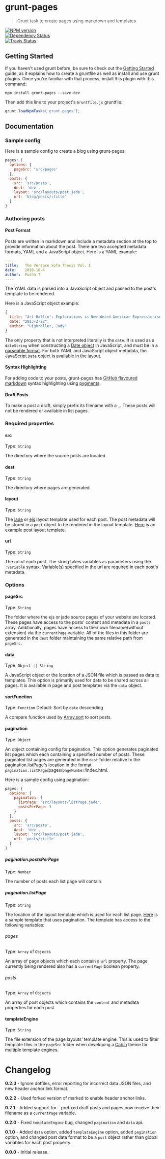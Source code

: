 # grunt-pages
> Grunt task to create pages using markdown and templates

[![NPM version](https://badge.fury.io/js/grunt-pages.png)](http://badge.fury.io/js/grunt-pages)  
[![Dependency Status](https://gemnasium.com/ChrisWren/grunt-pages.png)](https://gemnasium.com/ChrisWren/grunt-pages)   
[![Travis Status](https://travis-ci.org/ChrisWren/grunt-pages.png?branch=master)](https://travis-ci.org/ChrisWren/grunt-pages)

## Getting Started
If you haven't used grunt before, be sure to check out the [Getting Started](http://gruntjs.com/getting-started) guide, as it explains how to create a gruntfile as well as install and use grunt plugins. Once you're familiar with that process, install this plugin with this command:
```shell
npm install grunt-pages --save-dev
```

Then add this line to your project's `Gruntfile.js` gruntfile:

```javascript
grunt.loadNpmTasks('grunt-pages');
```

## Documentation
### Sample config
Here is a sample config to create a blog using grunt-pages:
```js
pages: {
  options: {
    pageSrc: 'src/pages'
  },
  posts: {
    src: 'src/posts',
    dest: 'dev',
    layout: 'src/layouts/post.jade',
    url: 'blog/posts/:title' 
  }
}
```
### Authoring posts

#### Post Format
Posts are written in markdown and include a metadata section at the top to provide information about the post. There are two accepted metadata formats, YAML and a JavaScript object. Here is a YAML example:
```yaml
----
title:   The Versace Sofa Thesis Vol. I
date:    2010-10-4
author:  Pusha T
----
```
The YAML data is parsed into a JavaScript object and passed to the post's template to be rendered.

Here is a JavaScript object example:
```js
{
  title: "Art Ballin': Explorations in New-Weird-American Expressionism",
  date: "2013-2-22",
  author: "Highroller, Jody"
}
```
The only property that is not interpreted literally is the `date`. It is used as a `dateString` when constructing a [Date object](https://developer.mozilla.org/en-US/docs/JavaScript/Reference/Global_Objects/Date) in JavaScript, and must be in a [parseable format](https://developer.mozilla.org/en-US/docs/JavaScript/Reference/Global_Objects/Date/parse). For both YAML and JavaScript object metadata, the JavaScript `Date` object is available in the layout.

#### Syntax Highlighting
For adding code to your posts, grunt-pages has [GitHub flavoured markdown](https://help.github.com/articles/github-flavored-markdown) syntax highlighting using [pygments](http://pygments.org/).

#### Draft Posts
To make a post a draft, simply prefix its filename with a `_`. These posts will not be rendered or available in list pages.

### Required properties
#### src
Type: `String`

The directory where the source posts are located.

#### dest
Type: `String`

The directory where pages are generated. 

#### layout
Type: `String`

The [jade](https://github.com/visionmedia/jade) or [ejs](https://github.com/visionmedia/ejs) layout template used for each post. The post metadata will be stored in a `post` object to be rendered in the layout template. [Here](https://github.com/ChrisWren/grunt-pages/blob/master/test/fixtures/jade/layouts/post.jade) is an example post layout template.

#### url
Type: `String`

The url of each post. The string takes variables as parameters using the `:variable` syntax. Variable(s) specified in the url are required in each post's metadata.

### Options

#### pageSrc
Type: `String`

The folder where the ejs or jade source pages of your website are located. These pages have access to the posts' content and metadata in a `posts` array. Additionally, pages have access to their own filename(without extension) via the `currentPage` variable. All of the files in this folder are generated in the `dest` folder maintaining the same relative path from `pageSrc`.

#### data
Type: `Object || String`

A JavaScript object or the location of a JSON file which is passed as data to templates. This option is primarily used for data to be shared across all pages. It is available in page and post templates via the `data` object.

#### sortFunction
Type: `Function` Default: Sort by `date` descending

A compare function used by [Array.sort](https://developer.mozilla.org/en-US/docs/Web/JavaScript/Reference/Global_Objects/Array/sort) to sort posts. 

#### pagination
Type: `Object`

An object containing config for pagination. This option generates paginated list pages which each containing a specified number of posts. These paginated list pages are generated in the `dest` folder relative to the pagination.listPage's location in the format `pagination.listPage`/pages/`pageNumber`/index.html.

Here is a sample config using pagination:

```js
pages: {
  options: {
    pagination: {
      listPage: 'src/layouts/listPage.jade',
      postsPerPage: 3
    }
  },
  posts: {
    src: 'src/posts',
    dest: 'dev',
    layout: 'src/layouts/post.jade',
    url: 'posts/:title'
  }
}
```

##### pagination.postsPerPage
Type: `Number`

The number of posts each list page will contain.

##### pagination.listPage
Type: `String`

The location of the layout template which is used for each list page. [Here](https://github.com/ChrisWren/grunt-pages/blob/master/test/fixtures/jade/pages/blog/index.jade) is a sample template that uses pagination. The template has access to the following variables:

###### pages
Type: `Array` of `Object`s

An array of page objects which each contain a `url` property. The page currently being rendered also has a `currentPage` boolean property.

###### posts
Type: `Array` of `Object`s

An array of post objects which contains the `content` and metadata properties for each post.

#### templateEngine
Type: `String`

The file extension of the page layouts' template engine. This is used to filter template files in the `pageSrc` folder when developing a [Cabin](http://colinwren.github.io/Cabin/) theme for multiple template engines.

# Changelog

**0.2.3** - Ignore dotfiles, error reporting for incorrect data JSON files, and new header anchor link format.

**0.2.2** - Used forked version of marked to enable header anchor links.

**0.2.1** - Added support for `_` prefixed draft posts and pages now receive their filename as a `currentPage` variable.

**0.2.0** - Fixed `templateEngine` bug, changed `pagination` and `data` api.

**0.1.0** - Added `data` option, added `templateEngine` option, added `pagination` option, and changed post data format to be a `post` object rather than global variables for each post property.

**0.0.0** - Initial release.

